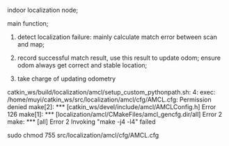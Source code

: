 indoor localization node;


main function;
1) detect localization failure:
mainly calculate match error between scan and map;


2) record successful match result, use this result to update odom;
ensure odom always get correct and stable location;

3) take charge of updating odometry


catkin_ws/build/localization/amcl/setup_custom_pythonpath.sh: 4: exec: /home/muyi/catkin_ws/src/localization/amcl/cfg/AMCL.cfg: Permission denied
make[2]: *** [catkin_ws/devel/include/amcl/AMCLConfig.h] Error 126
make[1]: *** [localization/amcl/CMakeFiles/amcl_gencfg.dir/all] Error 2
make: *** [all] Error 2
Invoking "make -j4 -l4" failed


sudo chmod 755 src/localization/amcl/cfg/AMCL.cfg 
